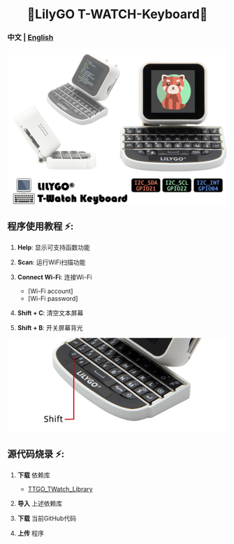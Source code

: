 <h1 align = "center">🌟LilyGO T-WATCH-Keyboard🌟</h1>

### 中文 | [English](../README.md) 

![image](../image/image1.jpg)

<h2 align = "left">程序使用教程 ⚡:</h2>

1. **Help**: 显示可支持函数功能

2. **Scan**: 运行WiFi扫描功能

3. **Connect Wi-Fi**: 连接Wi-Fi
     - [Wi-Fi account] 
     - [Wi-Fi password]

4. **Shift + C**: 清空文本屏幕

5. **Shift + B**: 开关屏幕背光


![image](../image/image3.jpg)

<h2 align = "left">源代码烧录 ⚡:</h2>

1. **下载** 依赖库
     - [TTGO_TWatch_Library](https://github.com/Xinyuan-LilyGO/TTGO_TWatch_Library)
     
2. **导入** 上述依赖库

3. **下载** 当前GitHub代码

4. **上传** 程序






